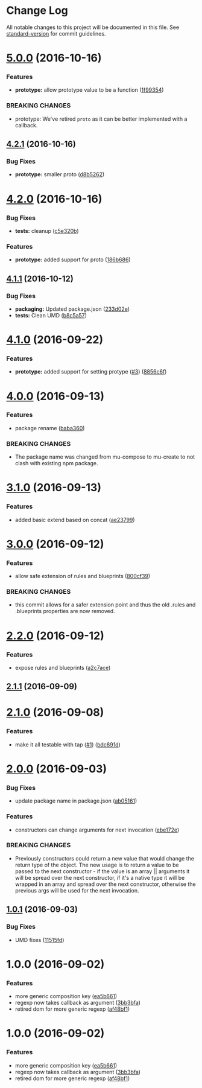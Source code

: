 # Change Log

All notable changes to this project will be documented in this file. See [standard-version](https://github.com/conventional-changelog/standard-version) for commit guidelines.

<a name="5.0.0"></a>
# [5.0.0](https://github.com/mu-lib/mu-create/compare/v4.2.1...v5.0.0) (2016-10-16)


### Features

* **prototype:** allow prototype value to be a function ([1f99354](https://github.com/mu-lib/mu-create/commit/1f99354))


### BREAKING CHANGES

* prototype: We've retired `proto` as it can be better implemented
with a callback.



<a name="4.2.1"></a>
## [4.2.1](https://github.com/mu-lib/mu-create/compare/v4.2.0...v4.2.1) (2016-10-16)


### Bug Fixes

* **prototype:** smaller proto ([d8b5262](https://github.com/mu-lib/mu-create/commit/d8b5262))



<a name="4.2.0"></a>
# [4.2.0](https://github.com/mu-lib/mu-create/compare/v4.1.1...v4.2.0) (2016-10-16)


### Bug Fixes

* **tests:** cleanup ([c5e320b](https://github.com/mu-lib/mu-create/commit/c5e320b))


### Features

* **prototype:** added support for proto ([186b686](https://github.com/mu-lib/mu-create/commit/186b686))



<a name="4.1.1"></a>
## [4.1.1](https://github.com/mu-lib/mu-create/compare/v4.1.0...v4.1.1) (2016-10-12)


### Bug Fixes

* **packaging:** Updated package.json ([233d02e](https://github.com/mu-lib/mu-create/commit/233d02e))
* **tests:** Clean UMD ([b8c5a57](https://github.com/mu-lib/mu-create/commit/b8c5a57))



<a name="4.1.0"></a>
# [4.1.0](https://github.com/mu-lib/mu-create/compare/v4.0.0...v4.1.0) (2016-09-22)


### Features

* **prototype:** added support for setting protype ([#3](https://github.com/mu-lib/mu-create/issues/3)) ([8856c6f](https://github.com/mu-lib/mu-create/commit/8856c6f))



<a name="4.0.0"></a>
# [4.0.0](https://github.com/mu-lib/mu-create/compare/v3.1.0...v4.0.0) (2016-09-13)


### Features

* package rename ([baba360](https://github.com/mu-lib/mu-create/commit/baba360))


### BREAKING CHANGES

* The package name was changed from mu-compose to mu-create
to not clash with existing npm package.



<a name="3.1.0"></a>
# [3.1.0](https://github.com/mu-lib/mu-compose/compare/v3.0.0...v3.1.0) (2016-09-13)


### Features

* added basic extend based on concat ([ae23799](https://github.com/mu-lib/mu-compose/commit/ae23799))



<a name="3.0.0"></a>
# [3.0.0](https://github.com/mu-lib/mu-compose/compare/v2.2.0...v3.0.0) (2016-09-12)


### Features

* allow safe extension of rules and blueprints ([800cf39](https://github.com/mu-lib/mu-compose/commit/800cf39))


### BREAKING CHANGES

* this commit allows for a safer extension point and thus
the old .rules and .blueprints properties are now removed.



<a name="2.2.0"></a>
# [2.2.0](https://github.com/mu-lib/mu-compose/compare/v2.1.1...v2.2.0) (2016-09-12)


### Features

* expose rules and blueprints ([a2c7ace](https://github.com/mu-lib/mu-compose/commit/a2c7ace))



<a name="2.1.1"></a>
## [2.1.1](https://github.com/mu-lib/mu-compose/compare/v2.1.0...v2.1.1) (2016-09-09)



<a name="2.1.0"></a>
# [2.1.0](https://github.com/mu-lib/mu-compose/compare/v2.0.0...v2.1.0) (2016-09-08)


### Features

* make it all testable with tap ([#1](https://github.com/mu-lib/mu-compose/issues/1)) ([bdc891d](https://github.com/mu-lib/mu-compose/commit/bdc891d))



<a name="2.0.0"></a>
# [2.0.0](https://github.com/mu-lib/mu-compose/compare/v1.0.1...v2.0.0) (2016-09-03)


### Bug Fixes

* update package name in package.json ([ab05161](https://github.com/mu-lib/mu-compose/commit/ab05161))


### Features

* constructors can change arguments for next invocation ([ebe172e](https://github.com/mu-lib/mu-compose/commit/ebe172e))


### BREAKING CHANGES

* Previously constructors could return a new value that
would change the return type of the object. The new usage is to return a
value to be passed to the next constructor - if the value is an array ||
arguments it will be spread over the next constructor, if it's a native
type it will be wrapped in an array and spread over the next constructor,
otherwise the previous args will be used for the next
invocation.



<a name="1.0.1"></a>
## [1.0.1](https://github.com/mu-lib/mu-compose/compare/v1.0.0...v1.0.1) (2016-09-03)


### Bug Fixes

* UMD fixes ([11515fd](https://github.com/mu-lib/mu-compose/commit/11515fd))



<a name="1.0.0"></a>
# 1.0.0 (2016-09-02)


### Features

* more generic composition key ([ea5b661](https://github.com/mu-lib/mu-compose/commit/ea5b661))
* regexp now takes callback as argument ([3bb3bfa](https://github.com/mu-lib/mu-compose/commit/3bb3bfa))
* retired dom for more generic regexp ([af48bf1](https://github.com/mu-lib/mu-compose/commit/af48bf1))



<a name="1.0.0"></a>
# 1.0.0 (2016-09-02)


### Features

* more generic composition key ([ea5b661](https://github.com/mu-lib/mu-compose/commit/ea5b661))
* regexp now takes callback as argument ([3bb3bfa](https://github.com/mu-lib/mu-compose/commit/3bb3bfa))
* retired dom for more generic regexp ([af48bf1](https://github.com/mu-lib/mu-compose/commit/af48bf1))

